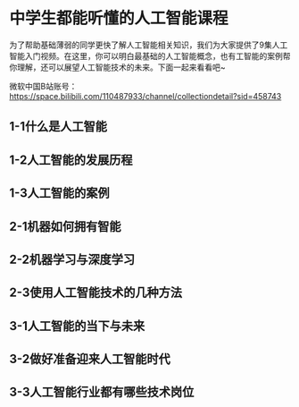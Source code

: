 # 中学生都能听懂的人工智能课程
为了帮助基础薄弱的同学更快了解人工智能相关知识，我们为大家提供了9集人工智能入门视频。在这里，你可以明白最基础的人工智能概念，也有工智能的案例帮你理解，还可以展望人工智能技术的未来。下面一起来看看吧~

微软中国B站账号：https://space.bilibili.com/110487933/channel/collectiondetail?sid=458743

## 1-1什么是人工智能

## 1-2人工智能的发展历程

## 1-3人工智能的案例

## 2-1机器如何拥有智能

## 2-2机器学习与深度学习

## 2-3使用人工智能技术的几种方法

## 3-1人工智能的当下与未来

## 3-2做好准备迎来人工智能时代

## 3-3人工智能行业都有哪些技术岗位
